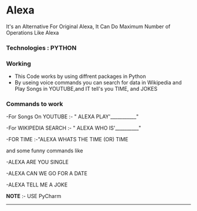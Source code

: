 # Alexa
It's an Alternative For Original Alexa, It Can Do Maximum Number of Operations Like Alexa 

### Technologies : PYTHON

### Working
- This Code works by using diffrent packages in Python
- By useing voice commands you can search for data in Wikipedia and Play Songs in YOUTUBE,and IT tell's you TIME, and JOKES

### Commands to work

-For Songs On YOUTUBE :- " ALEXA PLAY'___________"

-For WIKIPEDIA SEARCH :- " ALEXA WHO IS'__________"

-FOR TIME              :-"ALEXA WHATS THE TIME (OR) TIME

and some funny commands like

-ALEXA ARE YOU SINGLE

-ALEXA CAN WE GO FOR A DATE

-ALEXA TELL ME A JOKE


**NOTE** :- USE PyCharm


-----------------------------------------------------------------------------------------------------


